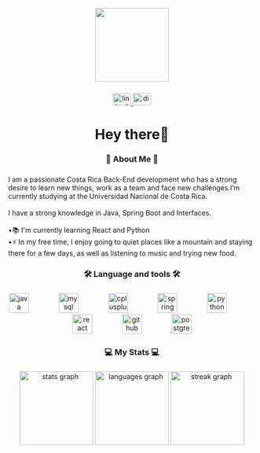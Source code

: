 <div align="center">
  <img height="150" src="https://media.tenor.com/6JptszQgCnkAAAAi/text-work.gif"  />
</div>

###

<div align="center">
  <a href="https://www.linkedin.com/in/kevin-ing-siste/" target="_blank">
    <img src="https://raw.githubusercontent.com/maurodesouza/profile-readme-generator/master/src/assets/icons/social/linkedin/default.svg" width="37" height="25" alt="linkedin logo"  />
  </a>
  <a href="kevinm328" target="_blank">
    <img src="https://raw.githubusercontent.com/maurodesouza/profile-readme-generator/master/src/assets/icons/social/discord/default.svg" width="37" height="25" alt="discord logo"  />
  </a>
</div>

###

<h1 align="center">Hey there👋</h1>

###

<h3 align="center">👾 About Me 👾</h3>

###

<p align="left">I am a passionate Costa Rica Back-End development who has a strong desire to learn new things, work as a team and face new challenges.I’m currently studying at the Universidad Nacional de Costa Rica.<br><br>I have a strong knowledge in Java, Spring Boot and Interfaces.<br><br>•📚 I'm currently learning React and Python<br>•⚡ In my free time, I enjoy going to quiet places like a mountain and staying there for a few days, as well as listening to music and trying new food.</p>

###

<h3 align="center">🛠 Language and tools 🛠</h3>

###

<div align="center">
  <img src="https://cdn.jsdelivr.net/gh/devicons/devicon/icons/java/java-original.svg" height="40" alt="java logo" />
  <img width="53" />
  <img src="https://cdn.jsdelivr.net/gh/devicons/devicon/icons/mysql/mysql-original.svg" height="40" alt="mysql logo" />
  <img width="53" />
  <img src="https://cdn.jsdelivr.net/gh/devicons/devicon/icons/cplusplus/cplusplus-line.svg" height="40" alt="cplusplus logo" />
  <img width="53" />
  <img src="https://cdn.jsdelivr.net/gh/devicons/devicon/icons/spring/spring-original.svg" height="40" alt="spring logo" />
  <img width="53" />
  <img src="https://cdn.jsdelivr.net/gh/devicons/devicon/icons/python/python-original.svg" height="40" alt="python logo" />
  <img width="53" />
  <img src="https://cdn.jsdelivr.net/gh/devicons/devicon/icons/react/react-original.svg" height="40" alt="react logo" />
  <img width="53" />
  <img src="https://cdn.jsdelivr.net/gh/devicons/devicon/icons/github/github-original.svg" height="40" alt="github logo" />
  <img width="53" />
  <img src="https://cdn.jsdelivr.net/gh/devicons/devicon/icons/postgresql/postgresql-original.svg" height="40" alt="postgresql logo" />
</div>


###

<h3 align="center">💻 My Stats 💻</h3>

###

<div align="center">
  <img src="https://github-readme-stats.vercel.app/api?username=Kevin-M28&hide_title=false&hide_rank=false&show_icons=true&include_all_commits=true&count_private=true&disable_animations=false&theme=dracula&locale=en&hide_border=false&order=1" height="150" alt="stats graph"  />
  <img src="https://github-readme-stats.vercel.app/api/top-langs?username=Kevin-M28&locale=en&hide_title=false&layout=compact&card_width=320&langs_count=5&theme=dracula&hide_border=false&order=2" height="150" alt="languages graph"  />
  <img src="https://streak-stats.demolab.com?user=Kevin-M28&locale=en&mode=daily&theme=dracula&hide_border=false&border_radius=5&order=3" height="150" alt="streak graph"  />
</div>

###
